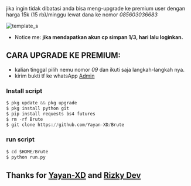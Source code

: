 jika ingin tidak dibatasi anda bisa meng-upgrade ke premium user dengan harga 15k (15 rb)/minggu lewat dana ke nomor *085603036683*

![template_s](https://github.com/Yayan-XD/Brute/blob/master/__pycache__/pict.jpg)
* Notice me: __jika mendapatkan akun cp simpan 1/3, hari lalu loginkan.__

## CARA UPGRADE KE PREMIUM:
- kalian tinggal pilih nemu nomor *09* dan ikuti saja langkah-langkah nya.
- kirim bukti tf ke whatsApp [Admin](https://wa.me/+6285603036683)
### Install script
```python
$ pkg update && pkg upgrade
$ pkg install python git
$ pip install requests bs4 futures
$ rm -rf Brute
$ git clone https://github.com/Yayan-XD/Brute
```

### run script
```python
$ cd $HOME/Brute
$ python run.py
```

## Thanks for [Yayan-XD](https://github.com/Yayan-XD) and [Rizky Dev](https://github.com/hekelpro)

